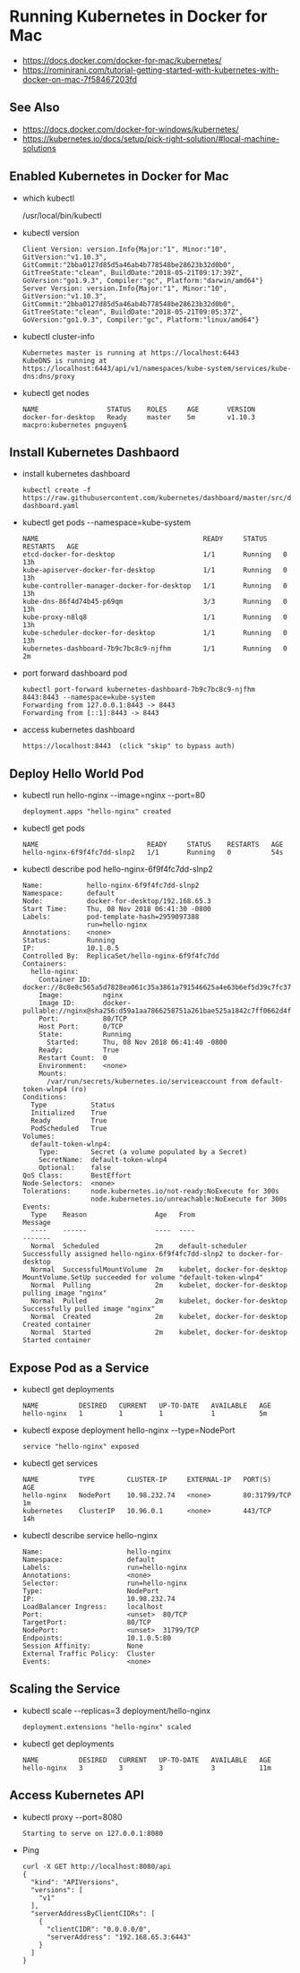 
# Running Kubernetes in Docker for Mac


* https://docs.docker.com/docker-for-mac/kubernetes/
* https://rominirani.com/tutorial-getting-started-with-kubernetes-with-docker-on-mac-7f58467203fd

## See Also

* https://docs.docker.com/docker-for-windows/kubernetes/
* https://kubernetes.io/docs/setup/pick-right-solution/#local-machine-solutions


## Enabled Kubernetes in Docker for Mac

* which kubectl

	/usr/local/bin/kubectl

* kubectl version

	```
	Client Version: version.Info{Major:"1", Minor:"10", GitVersion:"v1.10.3", GitCommit:"2bba0127d85d5a46ab4b778548be28623b32d0b0", GitTreeState:"clean", BuildDate:"2018-05-21T09:17:39Z", GoVersion:"go1.9.3", Compiler:"gc", Platform:"darwin/amd64"}
	Server Version: version.Info{Major:"1", Minor:"10", GitVersion:"v1.10.3", GitCommit:"2bba0127d85d5a46ab4b778548be28623b32d0b0", GitTreeState:"clean", BuildDate:"2018-05-21T09:05:37Z", GoVersion:"go1.9.3", Compiler:"gc", Platform:"linux/amd64"}
	```

* kubectl cluster-info

	```
	Kubernetes master is running at https://localhost:6443
	KubeDNS is running at https://localhost:6443/api/v1/namespaces/kube-system/services/kube-dns:dns/proxy
	```

* kubectl get nodes

	```
	NAME                 STATUS    ROLES     AGE       VERSION
	docker-for-desktop   Ready     master    5m        v1.10.3
	macpro:kubernetes pnguyen$ 
	```


## Install Kubernetes Dashbaord

* install kubernetes dashboard

	```
	kubectl create -f https://raw.githubusercontent.com/kubernetes/dashboard/master/src/deploy/recommended/kubernetes-dashboard.yaml
	```

*  kubectl get pods --namespace=kube-system

	```
	NAME                                         READY     STATUS    RESTARTS   AGE
	etcd-docker-for-desktop                      1/1       Running   0          13h
	kube-apiserver-docker-for-desktop            1/1       Running   0          13h
	kube-controller-manager-docker-for-desktop   1/1       Running   0          13h
	kube-dns-86f4d74b45-p69qm                    3/3       Running   0          13h
	kube-proxy-n8lq8                             1/1       Running   0          13h
	kube-scheduler-docker-for-desktop            1/1       Running   0          13h
	kubernetes-dashboard-7b9c7bc8c9-njfhm        1/1       Running   0          2m
	```

* port forward dashboard pod

	```
	kubectl port-forward kubernetes-dashboard-7b9c7bc8c9-njfhm 8443:8443 --namespace=kube-system
	Forwarding from 127.0.0.1:8443 -> 8443
	Forwarding from [::1]:8443 -> 8443
	```

* access kubernetes dashboard

	```
	https://localhost:8443  (click "skip" to bypass auth)
	```

## Deploy Hello World Pod

* kubectl run hello-nginx --image=nginx --port=80

	```
	deployment.apps "hello-nginx" created
	```

* kubectl get pods

	```
	NAME                           READY     STATUS    RESTARTS   AGE
	hello-nginx-6f9f4fc7dd-slnp2   1/1       Running   0          54s
	```

* kubectl describe pod hello-nginx-6f9f4fc7dd-slnp2

	```
	Name:           hello-nginx-6f9f4fc7dd-slnp2
	Namespace:      default
	Node:           docker-for-desktop/192.168.65.3
	Start Time:     Thu, 08 Nov 2018 06:41:30 -0800
	Labels:         pod-template-hash=2959097388
	                run=hello-nginx
	Annotations:    <none>
	Status:         Running
	IP:             10.1.0.5
	Controlled By:  ReplicaSet/hello-nginx-6f9f4fc7dd
	Containers:
	  hello-nginx:
	    Container ID:   docker://8c8e8c565a5d7828ea061c35a3861a791546625a4e63b6ef5d39c7fc37181057
	    Image:          nginx
	    Image ID:       docker-pullable://nginx@sha256:d59a1aa7866258751a261bae525a1842c7ff0662d4f34a355d5f36826abc0341
	    Port:           80/TCP
	    Host Port:      0/TCP
	    State:          Running
	      Started:      Thu, 08 Nov 2018 06:41:40 -0800
	    Ready:          True
	    Restart Count:  0
	    Environment:    <none>
	    Mounts:
	      /var/run/secrets/kubernetes.io/serviceaccount from default-token-wlnp4 (ro)
	Conditions:
	  Type           Status
	  Initialized    True 
	  Ready          True 
	  PodScheduled   True 
	Volumes:
	  default-token-wlnp4:
	    Type:        Secret (a volume populated by a Secret)
	    SecretName:  default-token-wlnp4
	    Optional:    false
	QoS Class:       BestEffort
	Node-Selectors:  <none>
	Tolerations:     node.kubernetes.io/not-ready:NoExecute for 300s
	                 node.kubernetes.io/unreachable:NoExecute for 300s
	Events:
	  Type    Reason                 Age   From                         Message
	  ----    ------                 ----  ----                         -------
	  Normal  Scheduled              2m    default-scheduler            Successfully assigned hello-nginx-6f9f4fc7dd-slnp2 to docker-for-desktop
	  Normal  SuccessfulMountVolume  2m    kubelet, docker-for-desktop  MountVolume.SetUp succeeded for volume "default-token-wlnp4"
	  Normal  Pulling                2m    kubelet, docker-for-desktop  pulling image "nginx"
	  Normal  Pulled                 2m    kubelet, docker-for-desktop  Successfully pulled image "nginx"
	  Normal  Created                2m    kubelet, docker-for-desktop  Created container
	  Normal  Started                2m    kubelet, docker-for-desktop  Started container
	```	

## Expose Pod as a Service

* kubectl get deployments

	```
	NAME          DESIRED   CURRENT   UP-TO-DATE   AVAILABLE   AGE
	hello-nginx   1         1         1            1           5m
	```

* kubectl expose deployment hello-nginx --type=NodePort

	```
	service "hello-nginx" exposed
	```

* kubectl get services

	```
	NAME          TYPE        CLUSTER-IP     EXTERNAL-IP   PORT(S)        AGE
	hello-nginx   NodePort    10.98.232.74   <none>        80:31799/TCP   1m
	kubernetes    ClusterIP   10.96.0.1      <none>        443/TCP        14h
	```

* kubectl describe service hello-nginx

	```
	Name:                     hello-nginx
	Namespace:                default
	Labels:                   run=hello-nginx
	Annotations:              <none>
	Selector:                 run=hello-nginx
	Type:                     NodePort
	IP:                       10.98.232.74
	LoadBalancer Ingress:     localhost
	Port:                     <unset>  80/TCP
	TargetPort:               80/TCP
	NodePort:                 <unset>  31799/TCP
	Endpoints:                10.1.0.5:80
	Session Affinity:         None
	External Traffic Policy:  Cluster
	Events:                   <none>
	```

## Scaling the Service

* kubectl scale --replicas=3 deployment/hello-nginx

	```
	deployment.extensions "hello-nginx" scaled
	```

*  kubectl get deployments

	```
	NAME          DESIRED   CURRENT   UP-TO-DATE   AVAILABLE   AGE
	hello-nginx   3         3         3            3           11m
	```


## Access Kubernetes API

* kubectl proxy --port=8080 

	```
	Starting to serve on 127.0.0.1:8080
	```

* Ping

	```
	curl -X GET http://localhost:8080/api
	{
	  "kind": "APIVersions",
	  "versions": [
	    "v1"
	  ],
	  "serverAddressByClientCIDRs": [
	    {
	      "clientCIDR": "0.0.0.0/0",
	      "serverAddress": "192.168.65.3:6443"
	    }
	  ]
	}
	```






